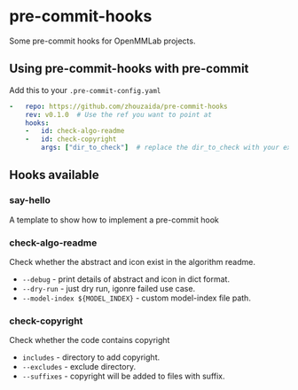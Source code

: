 # pre-commit-hooks

Some pre-commit hooks for OpenMMLab projects.

## Using pre-commit-hooks with pre-commit

Add this to your `.pre-commit-config.yaml`

```yaml
-   repo: https://github.com/zhouzaida/pre-commit-hooks
    rev: v0.1.0  # Use the ref you want to point at
    hooks:
    -   id: check-algo-readme
    -   id: check-copyright
        args: ["dir_to_check"]  # replace the dir_to_check with your expected directory to check
```
## Hooks available

### say-hello

A template to show how to implement a pre-commit hook

### check-algo-readme

Check whether the abstract and icon exist in the algorithm readme.

* `--debug` - print details of abstract and icon in dict format.
* `--dry-run` - just dry run, igonre failed use case.
* `--model-index ${MODEL_INDEX}` - custom model-index file path.

### check-copyright

Check whether the code contains copyright

 * `includes` - directory to add copyright.
 * `--excludes` - exclude directory.
 * `--suffixes` - copyright will be added to files with suffix.
